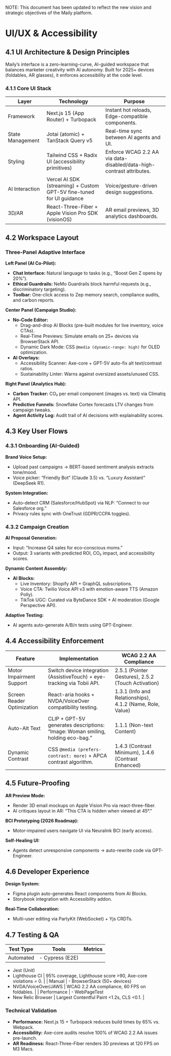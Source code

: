 NOTE: This document has been updated to reflect the new vision and strategic objectives of the Maily platform.

# UI/UX & Accessibility

## 4.1 UI Architecture & Design Principles
Maily’s interface is a zero-learning-curve, AI-guided workspace that balances marketer creativity with AI autonomy. Built for 2025+ devices (foldables, AR glasses), it enforces accessibility at the code level.

### 4.1.1 Core UI Stack
| Layer | Technology | Purpose |
|---|---|---|
| Framework | Next.js 15 (App Router) + Turbopack | Instant hot reloads, Edge-compatible components. |
| State Management | Jotai (atomic) + TanStack Query v5 | Real-time sync between AI agents and UI. |
| Styling | Tailwind CSS + Radix UI (accessibility primitives) | Enforce WCAG 2.2 AA via data-disabled/data-high-contrast attributes. |
| AI Interaction | Vercel AI SDK (streaming) + Custom GPT-5V fine-tuned for UI guidance | Voice/gesture-driven design suggestions. |
| 3D/AR | React-Three-Fiber + Apple Vision Pro SDK (visionOS) | AR email previews, 3D analytics dashboards. |

## 4.2 Workspace Layout
### Three-Panel Adaptive Interface

**Left Panel (AI Co-Pilot):**

* **Chat Interface:** Natural language to tasks (e.g., “Boost Gen Z opens by 20%”).
* **Ethical Guardrails:** NeMo Guardrails block harmful requests (e.g., discriminatory targeting).
* **Toolbar:** One-click access to Zep memory search, compliance audits, and carbon reports.

**Center Panel (Campaign Studio):**

* **No-Code Editor:**
    * Drag-and-drop AI Blocks (pre-built modules for live inventory, voice CTAs).
    * Real-Time Previews: Simulate emails on 25+ devices via BrowserStack API.
    * Dynamic Dark Mode: CSS `@media (dynamic-range: high)` for OLED optimization.
* **AI Overlays:**
    * Accessibility Scanner: Axe-core + GPT-5V auto-fix alt text/contrast ratios.
    * Sustainability Linter: Warns against oversized assets/unused CSS.

**Right Panel (Analytics Hub):**

* **Carbon Tracker:** CO₂ per email component (images vs. text) via Climatiq API.
* **Predictive Funnels:** Snowflake Cortex forecasts LTV changes from campaign tweaks.
* **Agent Activity Log:** Audit trail of AI decisions with explainability scores.

## 4.3 Key User Flows
### 4.3.1 Onboarding (AI-Guided)
**Brand Voice Setup:**

* Upload past campaigns → BERT-based sentiment analysis extracts tone/mood.
* Voice picker: “Friendly Bot” (Claude 3.5) vs. “Luxury Assistant” (DeepSeek R1).

**System Integration:**

* Auto-detect CRM (Salesforce/HubSpot) via NLP: “Connect to our Salesforce org.”
* Privacy rules sync with OneTrust (GDPR/CCPA toggles).

### 4.3.2 Campaign Creation
**AI Proposal Generation:**

* Input: “Increase Q4 sales for eco-conscious moms.”
* Output: 3 variants with predicted ROI, CO₂ impact, and accessibility scores.

**Dynamic Content Assembly:**

* **AI Blocks:**
    * Live Inventory: Shopify API + GraphQL subscriptions.
    * Voice CTA: Twilio Voice API v3 with emotion-aware TTS (Amazon Polly).
    * TikTok UGC: Curated via ByteDance SDK + AI moderation (Google Perspective API).

**Adaptive Testing:**

* AI agents auto-generate A/B/n tests using GPT-Engineer.

## 4.4 Accessibility Enforcement
| Feature | Implementation | WCAG 2.2 AA Compliance |
|---|---|---|
| Motor Impairment Support | Switch device integration (AssistiveTouch) + eye-tracking via Tobii API. | 2.5.1 (Pointer Gestures), 2.5.2 (Touch Activation) |
| Screen Reader Optimization | React-aria hooks + NVDA/VoiceOver compatibility testing. | 1.3.1 (Info and Relationships), 4.1.2 (Name, Role, Value) |
| Auto-Alt Text | CLIP + GPT-5V generates descriptions: “Image: Woman smiling, holding eco-bag.” | 1.1.1 (Non-text Content) |
| Dynamic Contrast | CSS `@media (prefers-contrast: more)` + APCA contrast algorithm. | 1.4.3 (Contrast Minimum), 1.4.6 (Contrast Enhanced) |

## 4.5 Future-Proofing
**AR Preview Mode:**

* Render 3D email mockups on Apple Vision Pro via react-three-fiber.
* AI critiques layout in AR: “This CTA is hidden when viewed at 45°.”

**BCI Prototyping (2026 Roadmap):**

* Motor-impaired users navigate UI via Neuralink BCI (early access).

**Self-Healing UI:**

* Agents detect unresponsive components → auto-rewrite code via GPT-Engineer.

## 4.6 Developer Experience
**Design System:**

* Figma plugin auto-generates React components from AI Blocks.
* Storybook integration with Accessibility addon.

**Real-Time Collaboration:**

* Multi-user editing via PartyKit (WebSocket) + Yjs CRDTs.

## 4.7 Testing & QA
| Test Type | Tools | Metrics |
|---|---|---|
| Automated | - Cypress (E2E)
- Jest (Unit)
- Lighthouse CI | 95% coverage, Lighthouse score >90, Axe-core violations = 0. |
| Manual | - BrowserStack (50+ devices)
- NVDA/VoiceOver/JAWS | WCAG 2.2 AA compliance, 60 FPS on foldables. |
| Performance | - WebPageTest
- New Relic Browser | Largest Contentful Paint <1.2s, CLS <0.1. |

### Technical Validation
* **Performance:** Next.js 15 + Turbopack reduces build times by 65% vs. Webpack.
* **Accessibility:** Axe-core audits resolve 100% of WCAG 2.2 AA issues pre-launch.
* **AR Readiness:** React-Three-Fiber renders 3D previews at 120 FPS on M3 Macs.
